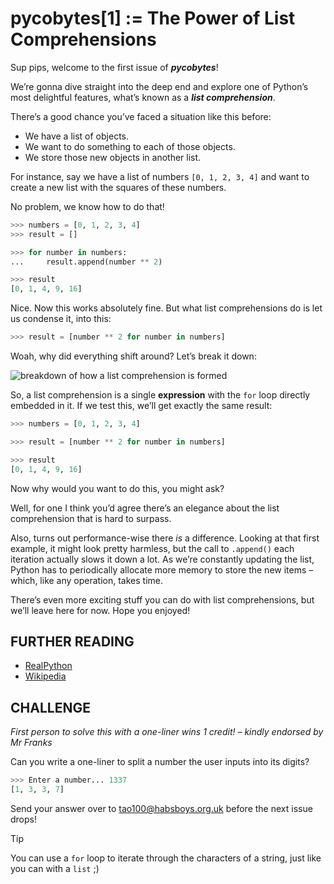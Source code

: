 # pycobytes[1] := The Power of List Comprehensions

Sup pips, welcome to the first issue of ***pycobytes***!

We’re gonna dive straight into the deep end and explore one of Python’s most delightful features, what’s known as a ***list comprehension***.

There’s a good chance you’ve faced a situation like this before:

* We have a list of objects.
* We want to do something to each of those objects.
* We store those new objects in another list.

For instance, say we have a list of numbers `[0, 1, 2, 3, 4]` and want to create a new list with the squares of these numbers.

No problem, we know how to do that!

```py
>>> numbers = [0, 1, 2, 3, 4]
>>> result = []

>>> for number in numbers:
...     result.append(number ** 2)

>>> result
[0, 1, 4, 9, 16]
```

Nice. Now this works absolutely fine. But what list comprehensions do is let us condense it, into this:

```py
>>> result = [number ** 2 for number in numbers]
```

Woah, why did everything shift around? Let’s break it down:

![breakdown of how a list comprehension is formed](../assets/issues/01/list-comp-shift-breakdown.png)

So, a list comprehension is a single **expression** with the `for` loop directly embedded in it. If we test this, we’ll get exactly the same result:

```py
>>> numbers = [0, 1, 2, 3, 4]

>>> result = [number ** 2 for number in numbers]

>>> result
[0, 1, 4, 9, 16]
```

Now why would you want to do this, you might ask?

Well, for one I think you’d agree there’s an elegance about the list comprehension that is hard to surpass.

Also, turns out performance-wise there *is* a difference. Looking at that first example, it might look pretty harmless, but the call to `.append()` each iteration actually slows it down a lot. As we’re constantly updating the list, Python has to periodically allocate more memory to store the new items – which, like any operation, takes time.

There’s even more exciting stuff you can do with list comprehensions, but we’ll leave here for now. Hope you enjoyed!


FURTHER READING
---------------------------------------------------------------------

* [RealPython](https://realpython.com/list-comprehension-python/)
* [Wikipedia](https://en.m.wikipedia.org/wiki/List_comprehension)


CHALLENGE
---------------------------------------------------------------------

*First person to solve this with a one-liner wins 1 credit! – kindly endorsed by Mr Franks*

Can you write a one-liner to split a number the user inputs into its digits?

```py
>>> Enter a number... 1337
[1, 3, 3, 7]
```

Send your answer over to tao100@habsboys.org.uk before the next issue drops!

> [!TIP]
> You can use a `for` loop to iterate through the characters of a string, just like you can with a `list` ;)
